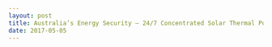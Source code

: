 ```yaml
---
layout: post
title: Australia’s Energy Security – 24/7 Concentrated Solar Thermal Power plus Molten Salt Storage (CSP+)
date: 2017-05-05
---
```


